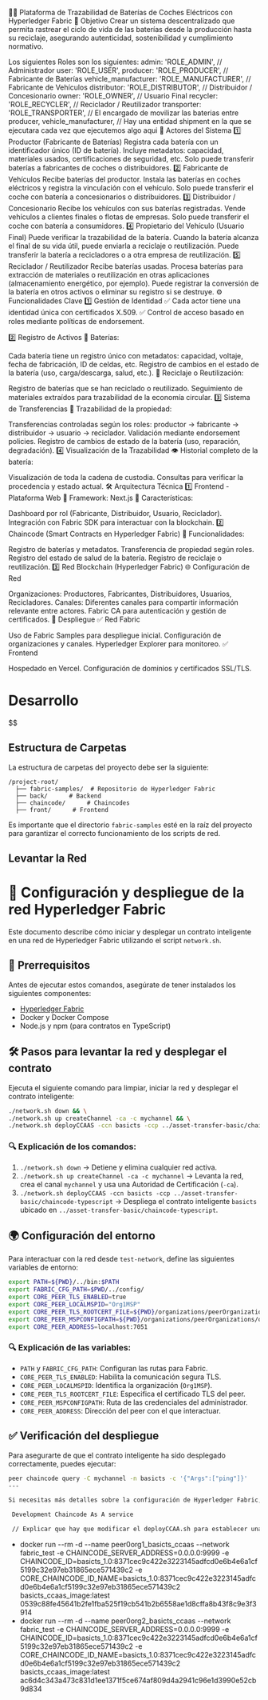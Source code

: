 🚗🔋 Plataforma de Trazabilidad de Baterías de Coches Eléctricos con Hyperledger Fabric
🎯 Objetivo
Crear un sistema descentralizado que permita rastrear el ciclo de vida de las baterías desde la producción hasta su reciclaje, asegurando autenticidad, sostenibilidad y cumplimiento normativo.


Los siguientes Roles son los siguientes:
  admin: 'ROLE_ADMIN', // Administrador
  user: 'ROLE_USER', 
  producer: 'ROLE_PRODUCER', // Fabricante de Baterías
  vehicle_manufacturer: 'ROLE_MANUFACTURER', // Fabricante de Vehículos
  distributor: 'ROLE_DISTRIBUTOR', // Distribuidor / Concesionario
  owner: 'ROLE_OWNER',  // Usuario Final
  recycler: 'ROLE_RECYCLER', // Reciclador / Reutilizador 
  transporter: 'ROLE_TRANSPORTER', // El encargado de movilizar las baterias entre producer, vehicle_manufacturer, 
    // Hay una entidad shipment en la que se ejecutara cada vez que ejecutemos algo aqui 
📌 Actores del Sistema
1️⃣ Productor (Fabricante de Baterías)
Registra cada batería con un identificador único (ID de batería).
Incluye metadatos: capacidad, materiales usados, certificaciones de seguridad, etc.
Solo puede transferir baterías a fabricantes de coches o distribuidores.
2️⃣ Fabricante de Vehículos
Recibe baterías del productor.
Instala las baterías en coches eléctricos y registra la vinculación con el vehículo.
Solo puede transferir el coche con batería a concesionarios o distribuidores.
3️⃣ Distribuidor / Concesionario
Recibe los vehículos con sus baterías registradas.
Vende vehículos a clientes finales o flotas de empresas.
Solo puede transferir el coche con batería a consumidores.
4️⃣ Propietario del Vehículo (Usuario Final)
Puede verificar la trazabilidad de la batería.
Cuando la batería alcanza el final de su vida útil, puede enviarla a reciclaje o reutilización.
Puede transferir la batería a recicladores o a otra empresa de reutilización.
5️⃣ Reciclador / Reutilizador
Recibe baterías usadas.
Procesa baterías para extracción de materiales o reutilización en otras aplicaciones (almacenamiento energético, por ejemplo).
Puede registrar la conversión de la batería en otros activos o eliminar su registro si se destruye.
⚙️ Funcionalidades Clave
1️⃣ Gestión de Identidad
✅ Cada actor tiene una identidad única con certificados X.509.
✅ Control de acceso basado en roles mediante políticas de endorsement.

2️⃣ Registro de Activos
🔋 Baterías:

Cada batería tiene un registro único con metadatos: capacidad, voltaje, fecha de fabricación, ID de celdas, etc.
Registro de cambios en el estado de la batería (uso, carga/descarga, salud, etc.).
🔄 Reciclaje o Reutilización:

Registro de baterías que se han reciclado o reutilizado.
Seguimiento de materiales extraídos para trazabilidad de la economía circular.
3️⃣ Sistema de Transferencias
🔗 Trazabilidad de la propiedad:

Transferencias controladas según los roles: productor → fabricante → distribuidor → usuario → reciclador.
Validación mediante endorsement policies.
Registro de cambios de estado de la batería (uso, reparación, degradación).
4️⃣ Visualización de la Trazabilidad
👁️ Historial completo de la batería:

Visualización de toda la cadena de custodia.
Consultas para verificar la procedencia y estado actual.
🛠️ Arquitectura Técnica
1️⃣ Frontend - Plataforma Web
📌 Framework: Next.js
📌 Características:

Dashboard por rol (Fabricante, Distribuidor, Usuario, Reciclador).
Integración con Fabric SDK para interactuar con la blockchain.
2️⃣ Chaincode (Smart Contracts en Hyperledger Fabric)
📝 Funcionalidades:

Registro de baterías y metadatos.
Transferencia de propiedad según roles.
Registro del estado de salud de la batería.
Registro de reciclaje o reutilización.
3️⃣ Red Blockchain (Hyperledger Fabric)
🌐 Configuración de Red

Organizaciones: Productores, Fabricantes, Distribuidores, Usuarios, Recicladores.
Canales: Diferentes canales para compartir información relevante entre actores.
Fabric CA para autenticación y gestión de certificados.
🚀 Despliegue
✅ Red Fabric

Uso de Fabric Samples para despliegue inicial.
Configuración de organizaciones y canales.
Hyperledger Explorer para monitoreo.
✅ Frontend

Hospedado en Vercel.
Configuración de dominios y certificados SSL/TLS.


# Desarrollo
$$
## Estructura de Carpetas

La estructura de carpetas del proyecto debe ser la siguiente:

```
/project-root/
  ├── fabric-samples/  # Repositorio de Hyperledger Fabric
  ├── back/      # Backend
  ├── chaincode/      # Chaincodes
  ├── front/      # Frontend
```

Es importante que el directorio `fabric-samples` esté en la raíz del proyecto para garantizar el correcto funcionamiento de los scripts de red.


## Levantar la Red
# 🚀 Configuración y despliegue de la red Hyperledger Fabric

Este documento describe cómo iniciar y desplegar un contrato inteligente en una red de Hyperledger Fabric utilizando el script `network.sh`.

## 📌 Prerrequisitos
Antes de ejecutar estos comandos, asegúrate de tener instalados los siguientes componentes:

- [Hyperledger Fabric](https://hyperledger-fabric.readthedocs.io/en/latest/install.html)
- Docker y Docker Compose
- Node.js y npm (para contratos en TypeScript)

## 🛠️ Pasos para levantar la red y desplegar el contrato
Ejecuta el siguiente comando para limpiar, iniciar la red y desplegar el contrato inteligente:

```bash
./network.sh down && \
./network.sh up createChannel -ca -c mychannel && \
./network.sh deployCCAAS -ccn basicts -ccp ../asset-transfer-basic/chaincode-typescript
```

### 🔍 Explicación de los comandos:
1. `./network.sh down` → Detiene y elimina cualquier red activa.
2. `./network.sh up createChannel -ca -c mychannel` → Levanta la red, crea el canal `mychannel` y usa una Autoridad de Certificación (`-ca`).
3. `./network.sh deployCCAAS -ccn basicts -ccp ../asset-transfer-basic/chaincode-typescript` → Despliega el contrato inteligente `basicts` ubicado en `../asset-transfer-basic/chaincode-typescript`.

## 🌍 Configuración del entorno
Para interactuar con la red desde `test-network`, define las siguientes variables de entorno:

```bash
export PATH=${PWD}/../bin:$PATH
export FABRIC_CFG_PATH=$PWD/../config/
export CORE_PEER_TLS_ENABLED=true
export CORE_PEER_LOCALMSPID="Org1MSP"
export CORE_PEER_TLS_ROOTCERT_FILE=${PWD}/organizations/peerOrganizations/org1.example.com/peers/peer0.org1.example.com/tls/ca.crt
export CORE_PEER_MSPCONFIGPATH=${PWD}/organizations/peerOrganizations/org1.example.com/users/Admin@org1.example.com/msp
export CORE_PEER_ADDRESS=localhost:7051
```

### 🔍 Explicación de las variables:
- `PATH` y `FABRIC_CFG_PATH`: Configuran las rutas para Fabric.
- `CORE_PEER_TLS_ENABLED`: Habilita la comunicación segura TLS.
- `CORE_PEER_LOCALMSPID`: Identifica la organización (`Org1MSP`).
- `CORE_PEER_TLS_ROOTCERT_FILE`: Especifica el certificado TLS del peer.
- `CORE_PEER_MSPCONFIGPATH`: Ruta de las credenciales del administrador.
- `CORE_PEER_ADDRESS`: Dirección del peer con el que interactuar.

## ✅ Verificación del despliegue
Para asegurarte de que el contrato inteligente ha sido desplegado correctamente, puedes ejecutar:

```bash
peer chaincode query -C mychannel -n basicts -c '{"Args":["ping"]}'
---

Si necesitas más detalles sobre la configuración de Hyperledger Fabric, revisa la documentación oficial en [Hyperledger Fabric Docs](https://hyperledger-fabric.readthedocs.io/).

 Development Chaincode As A service

 // Explicar que hay que modificar el deployCCAA.sh para establecer una url predefinida en el connection.json de los peer, para que nosotros en un proyecto a parte podamos levantar nuestro chaincode as a service. En esa url y con el chaincodeId, que usemos, el chaincode id lo usamos cuanod deplsgeamos un chaincode n la red 
```
+ docker run --rm -d --name peer0org1_basicts_ccaas --network fabric_test -e CHAINCODE_SERVER_ADDRESS=0.0.0.0:9999 -e CHAINCODE_ID=basicts_1.0:8371cec9c422e3223145adfcd0e6b4e6a1cf5199c32e97eb31865ece571439c2 -e CORE_CHAINCODE_ID_NAME=basicts_1.0:8371cec9c422e3223145adfcd0e6b4e6a1cf5199c32e97eb31865ece571439c2 basicts_ccaas_image:latest
0539c88fe45641b2fe1fba525f19cb541b2b6558ae1d8cffa8b43f8c9e3f3914
+ docker run --rm -d --name peer0org2_basicts_ccaas --network fabric_test -e CHAINCODE_SERVER_ADDRESS=0.0.0.0:9999 -e CHAINCODE_ID=basicts_1.0:8371cec9c422e3223145adfcd0e6b4e6a1cf5199c32e97eb31865ece571439c2 -e CORE_CHAINCODE_ID_NAME=basicts_1.0:8371cec9c422e3223145adfcd0e6b4e6a1cf5199c32e97eb31865ece571439c2 basicts_ccaas_image:latest
ac6d4c343a473c831d1ee1371f5ce674af809d4a2941c96e1d3990e52cb9d834
